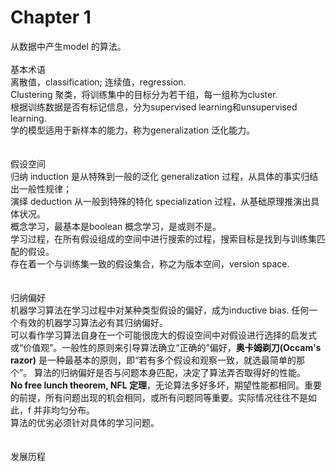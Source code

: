 # Chapter 1    
从数据中产生model 的算法。 
<br>
<br>
基本术语      
离散值，classification; 连续值，regression.    
Clustering 聚类，将训练集中的目标分为若干组，每一组称为cluster.    
根据训练数据是否有标记信息，分为supervised learning和unsupervised learning.    
学的模型适用于新样本的能力，称为generalization 泛化能力。    
<br>
<br>
假设空间   
归纳 induction 是从特殊到一般的泛化 generalization 过程，从具体的事实归结出一般性规律；    
演绎 deduction 从一般到特殊的特化 specialization 过程，从基础原理推演出具体状况。     
概念学习，最基本是boolean 概念学习，是或则不是。    
学习过程，在所有假设组成的空间中进行搜索的过程，搜索目标是找到与训练集匹配的假设。     
存在着一个与训练集一致的假设集合，称之为版本空间，version space.    
<br>
<br>
归纳偏好    
机器学习算法在学习过程中对某种类型假设的偏好，成为inductive bias. 任何一个有效的机器学习算法必有其归纳偏好。      
可以看作学习算法自身在一个可能很庞大的假设空间中对假设进行选择的启发式或“价值观”。一般性的原则来引导算法确立“正确的”偏好，<b>奥卡姆剃刀(Occam's razor)</b> 是一种最基本的原则，即“若有多个假设和观察一致，就选最简单的那个”。
算法的归纳偏好是否与问题本身匹配，决定了算法弄否取得好的性能。     
<b>No free lunch theorem, NFL 定理</b>，无论算法多好多坏，期望性能都相同。重要的前提，所有问题出现的机会相同，或所有问题同等重要。实际情况往往不是如此，f 并非均匀分布。        
算法的优劣必须针对具体的学习问题。      
<br>
<br>
发展历程     

